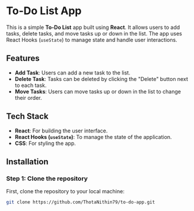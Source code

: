 # To-Do List App

This is a simple **To-Do List** app built using **React**. It allows users to add tasks, delete tasks, and move tasks up or down in the list. The app uses React Hooks (`useState`) to manage state and handle user interactions.

## Features

- **Add Task**: Users can add a new task to the list.
- **Delete Task**: Tasks can be deleted by clicking the "Delete" button next to each task.
- **Move Tasks**: Users can move tasks up or down in the list to change their order.

## Tech Stack

- **React**: For building the user interface.
- **React Hooks (`useState`)**: To manage the state of the application.
- **CSS**: For styling the app.

## Installation

### Step 1: Clone the repository
First, clone the repository to your local machine:
```bash
git clone https://github.com/ThotaNithin79/to-do-app.git
